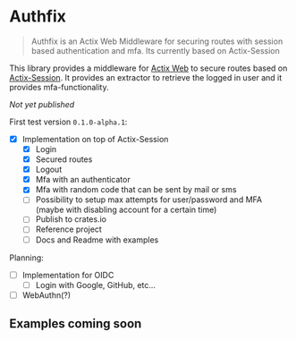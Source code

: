 # Authfix
> Authfix is an Actix Web Middleware for securing routes with session based authentication and mfa. Its currently based on Actix-Session

This library provides a middleware for [Actix Web](https://github.com/actix/actix-web) to secure routes based on [Actix-Session](https://github.com/actix/actix-extras/tree/master/actix-session). It provides an extractor to retrieve the logged in user and it provides mfa-functionality.

*Not yet published*

First test version `0.1.0-alpha.1`:
- [x] Implementation on top of Actix-Session
    - [x] Login
    - [x] Secured routes
    - [x] Logout
    - [x] Mfa with an authenticator
    - [x] Mfa with random code that can be sent by mail or sms
    - [ ] Possibility to setup max attempts for user/password and MFA (maybe with disabling account for a certain time)
    - [ ] Publish to crates.io
    - [ ] Reference project
    - [ ] Docs and Readme with examples

Planning:
- [ ] Implementation for OIDC
    - [ ] Login with Google, GitHub, etc...
- [ ] WebAuthn(?)

## Examples coming soon







